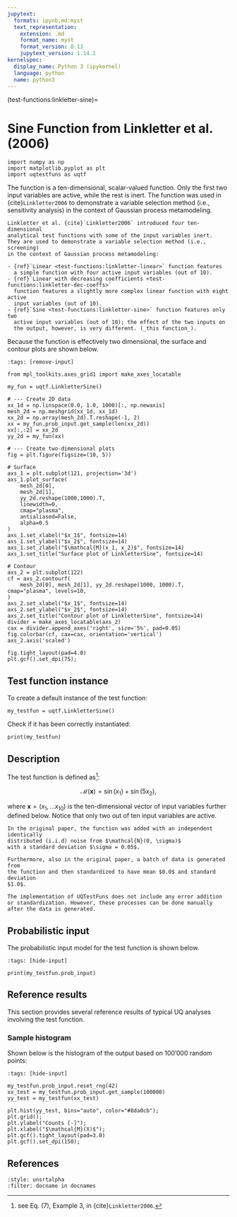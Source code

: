 ```yaml
---
jupytext:
  formats: ipynb,md:myst
  text_representation:
    extension: .md
    format_name: myst
    format_version: 0.13
    jupytext_version: 1.14.1
kernelspec:
  display_name: Python 3 (ipykernel)
  language: python
  name: python3
---
```


(test-functions:linkletter-sine)=
# Sine Function from Linkletter et al. (2006)

```{code-cell} ipython3
import numpy as np
import matplotlib.pyplot as plt
import uqtestfuns as uqtf
```

The function is a ten-dimensional, scalar-valued function.
Only the first two input variables are active, while the rest is inert.
The function was used in {cite}`Linkletter2006` to demonstrate a variable
selection method (i.e., sensitivity analysis)
in the context of Gaussian process metamodeling.

```{note}
Linkletter et al. {cite}`Linkletter2006` introduced four ten-dimensional
analytical test functions with some of the input variables inert.
They are used to demonstrate a variable selection method (i.e., screening)
in the context of Gaussian process metamodeling:

- {ref}`Linear <test-functions:linkletter-linear>` function features
  a simple function with four active input variables (out of 10).
- {ref}`Linear with decreasing coefficients <test-functions:linkletter-dec-coeffs>`
  function features a slightly more complex linear function with eight active
  input variables (out of 10).
- {ref}`Sine <test-functions:linkletter-sine>` function features only two
  active input variables (out of 10); the effect of the two inputs on
  the output, however, is very different. (_this function_).
```

Because the function is effectively two dimensional, the surface and contour
plots are shown below.

```{code-cell} ipython3
:tags: [remove-input]

from mpl_toolkits.axes_grid1 import make_axes_locatable

my_fun = uqtf.LinkletterSine()

# --- Create 2D data
xx_1d = np.linspace(0.0, 1.0, 1000)[:, np.newaxis]
mesh_2d = np.meshgrid(xx_1d, xx_1d)
xx_2d = np.array(mesh_2d).T.reshape(-1, 2)
xx = my_fun.prob_input.get_sample(len(xx_2d))
xx[:,:2] = xx_2d
yy_2d = my_fun(xx)

# --- Create two-dimensional plots
fig = plt.figure(figsize=(10, 5))

# Surface
axs_1 = plt.subplot(121, projection='3d')
axs_1.plot_surface(
    mesh_2d[0],
    mesh_2d[1],
    yy_2d.reshape(1000,1000).T,
    linewidth=0,
    cmap="plasma",
    antialiased=False,
    alpha=0.5
)
axs_1.set_xlabel("$x_1$", fontsize=14)
axs_1.set_ylabel("$x_2$", fontsize=14)
axs_1.set_zlabel("$\mathcal{M}(x_1, x_2)$", fontsize=14)
axs_1.set_title("Surface plot of LinkletterSine", fontsize=14)

# Contour
axs_2 = plt.subplot(122)
cf = axs_2.contourf(
    mesh_2d[0], mesh_2d[1], yy_2d.reshape(1000, 1000).T, cmap="plasma", levels=10,
)
axs_2.set_xlabel("$x_1$", fontsize=14)
axs_2.set_ylabel("$x_2$", fontsize=14)
axs_2.set_title("Contour plot of LinkletterSine", fontsize=14)
divider = make_axes_locatable(axs_2)
cax = divider.append_axes('right', size='5%', pad=0.05)
fig.colorbar(cf, cax=cax, orientation='vertical')
axs_2.axis('scaled')

fig.tight_layout(pad=4.0)
plt.gcf().set_dpi(75);
```


## Test function instance

To create a default instance of the test function:

```{code-cell} ipython3
my_testfun = uqtf.LinkletterSine()
```

Check if it has been correctly instantiated:

```{code-cell} ipython3
print(my_testfun)
```

## Description

The test function is defined as[^location]:

$$
\mathcal{M}(\boldsymbol{x}) = \sin{(x_1)} + \sin{(5 x_2)},
$$

where $\boldsymbol{x} = \left( x_1, \ldots x_{10} \right)$
is the ten-dimensional vector of input variables further defined below.
Notice that only two out of ten input variables are active.

```{note}
In the original paper, the function was added with an independent identically
distributed (i.i.d) noise from $\mathcal{N}(0, \sigma)$
with a standard deviation $\sigma = 0.05$.

Furthermore, also in the original paper, a batch of data is generated from
the function and then standardized to have mean $0.0$ and standard deviation
$1.0$.

The implementation of UQTestFuns does not include any error addition
or standardization. However, these processes can be done manually
after the data is generated.
```

## Probabilistic input

The probabilistic input model for the test function is shown below.

```{code-cell} ipython3
:tags: [hide-input]

print(my_testfun.prob_input)
```

## Reference results

This section provides several reference results of typical UQ analyses involving
the test function.

### Sample histogram

Shown below is the histogram of the output based on $100'000$ random points:

```{code-cell} ipython3
:tags: [hide-input]

my_testfun.prob_input.reset_rng(42)
xx_test = my_testfun.prob_input.get_sample(100000)
yy_test = my_testfun(xx_test)

plt.hist(yy_test, bins="auto", color="#8da0cb");
plt.grid();
plt.ylabel("Counts [-]");
plt.xlabel("$\mathcal{M}(X)$");
plt.gcf().tight_layout(pad=3.0)
plt.gcf().set_dpi(150);
```

## References

```{bibliography}
:style: unsrtalpha
:filter: docname in docnames
```

[^location]: see Eq. (7), Example 3, in {cite}`Linkletter2006`.
